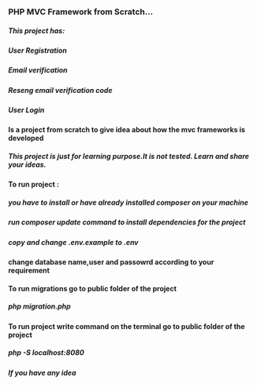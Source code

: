### PHP MVC Framework from Scratch... 

##### This project has:

##### User Registration
##### Email verification
##### Reseng email verification code
##### User Login

#### Is a project from scratch to give idea about how the mvc frameworks is developed
##### This project is just for learning purpose.It is not tested. Learn and share your ideas. 

#### To run project :
##### you have to install or have already installed composer on your machine
##### run composer update command to install dependencies for the project
##### copy and change .env.example to .env
####  change database name,user and passowrd according to your requirement

####  To run migrations go to public folder of the project
##### php migration.php

####  To run project write command on the terminal go to public folder of the project
##### php -S localhost:8080

##### If you have any idea 
